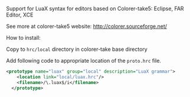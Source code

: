 Support for LuaX syntax for editors based on Colorer-take5: Eclipse, FAR Editor, XCE

See more at colorer-take5 website: http://colorer.sourceforge.net/

How to install:

Copy to `hrc/local` directory in colorer-take base directory

Add following code to appropriate location of the `proto.hrc` file.
```xml
<prototype name="luax" group="local" description="LuaX grammar">
    <location link="local/luax.hrc"/>
    <filename>/\.luax$/i</filename>
  </prototype>
```


